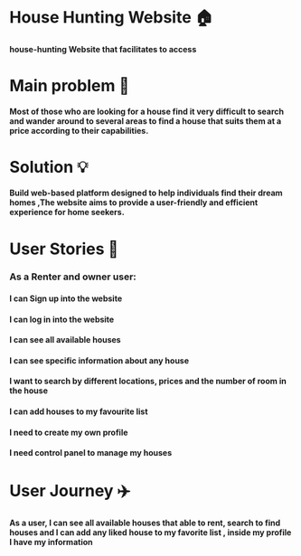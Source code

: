 # House Hunting Website 🏠
#### house-hunting Website that facilitates to access
# Main problem 🌚
####  Most of those who are looking for a house find it very difficult to search and wander around to several areas to find a house that suits them at a price according to their capabilities.
# Solution 💡
#### Build web-based platform designed to help individuals find their dream homes ,The website aims to provide a user-friendly and efficient experience for home seekers.
# User Stories 📖
### As a Renter and owner user:
####  I can Sign up into the website
####  I can log in into the website
####  I can see all available houses
####  I can see specific information about any house
####  I want to search by different locations, prices and the number of room in the house
####  I can add houses to my favourite list
####  I need to create my own profile
####  I need control panel to manage my houses
# User Journey ✈️
#### As a user, I can see all available houses that able to rent, search to find houses and I can add any liked house to my favorite list , inside my profile I have my information
